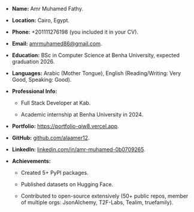 -   **Name:** Amr Muhamed Fathy.
    
-   **Location:** Cairo, Egypt.
    
-   **Phone:** +201111276198 (you included it in your CV).
    
-   **Email:** amrmuhamed86@gmail.com.
    
-   **Education:** BSc in Computer Science at Benha University, expected graduation 2026.
    
-   **Languages:** Arabic (Mother Tongue), English (Reading/Writing: Very Good, Speaking: Good).
    
-   **Professional Info:**
    
    -   Full Stack Developer at Kab.
        
    -   Academic internship at Benha University in 2024.
        
-   **Portfolio:** https://portfolio-qiw8.vercel.app.
    
-   **GitHub:** [github.com/alaamer12](https://github.com/alaamer12).
    
-   **LinkedIn:** [linkedin.com/in/amr-muhamed-0b0709265](https://www.linkedin.com/in/amr-muhamed-0b0709265?utm_source=chatgpt.com).
    
-   **Achievements:**
    
    -   Created 5+ PyPI packages.
        
    -   Published datasets on Hugging Face.
        
    -   Contributed to open-source extensively (50+ public repos, member of multiple orgs: JsonAlchemy, T2F-Labs, Tealim, truefamily).
	